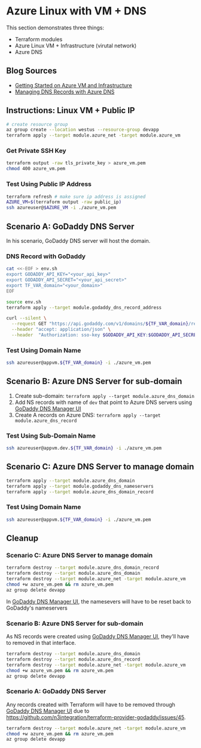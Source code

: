 # Azure Linux with VM + DNS

This section demonstrates three things:

* Terraform modules
* Azure Linux VM + Infrastructure (virutal network)
* Azure DNS

## Blog Sources

* [Getting Started on Azure VM and Infrastructure](https://joachim8675309.medium.com/azure-linux-vm-with-infra-99af44039253)
* [Managing DNS Records with Azure DNS](https://joachim8675309.medium.com/azure-linux-vm-with-dns-e54076bab296)

## Instructions: Linux VM + Public IP

```bash
# create resource group
az group create --location westus --resource-group devapp
terraform apply --target module.azure_net -target module.azure_vm
```

### Get Private SSH Key

```bash
terraform output -raw tls_private_key > azure_vm.pem
chmod 400 azure_vm.pem
```

### Test Using Public IP Address

```bash
terraform refresh # make sure ip address is assigned
AZURE_VM=$(terraform output -raw public_ip)
ssh azureuser@$AZURE_VM -i ./azure_vm.pem
```

## Scenario A: GoDaddy DNS Server

In his scenario, GoDaddy DNS server will host the domain.

### DNS Record with GoDaddy

```bash
cat <<-EOF > env.sh
export GODADDY_API_KEY="<your_api_key>"
export GODADDY_API_SECRET="<your_api_secret>"
export TF_VAR_domain="<your_domain>"
EOF

source env.sh
terraform apply --target module.godaddy_dns_record_address

curl --silent \
  --request GET "https://api.godaddy.com/v1/domains/${TF_VAR_domain}/records/A" \
  --header "accept: application/json" \
  --header  "Authorization: sso-key $GODADDY_API_KEY:$GODADDY_API_SECRET" | jq .[]
```

### Test Using Domain Name

```bash
ssh azureuser@appvm.${TF_VAR_domain} -i ./azure_vm.pem
```

## Scenario B: Azure DNS Server for sub-domain


1. Create sub-domain: `terraform apply --target module.azure_dns_domain`
2. Add NS records with name of `dev` that point to Azure DNS servers using [GoDaddy DNS Manager UI](https://dcc.godaddy.com/manage/dns)
3. Create A records on Azure DNS: `terraform apply --target module.azure_dns_record`

### Test Using Sub-Domain Name

```bash
ssh azureuser@appvm.dev.${TF_VAR_domain} -i ./azure_vm.pem
```

## Scenario C: Azure DNS Server to manage domain

```bash
terraform apply --target module.azure_dns_domain
terraform apply --target module.godaddy_dns_nameservers
terraform apply --target module.azure_dns_domain_record
```

### Test Using Domain Name

```bash
ssh azureuser@appvm.${TF_VAR_domain} -i ./azure_vm.pem
```

## Cleanup

### Scenario C: Azure DNS Server to manage domain

```bash
terraform destroy --target module.azure_dns_domain_record
terraform destroy --target module.azure_dns_domain
terraform destroy --target module.azure_net -target module.azure_vm
chmod +w azure_vm.pem && rm azure_vm.pem
az group delete devapp
```

In [GoDaddy DNS Manager UI](https://dcc.godaddy.com/manage/dns), the namesevers will have to be reset back to GoDaddy's nameservers

### Scenario B: Azure DNS Server for sub-domain

As NS records were created using [GoDaddy DNS Manager UI](https://dcc.godaddy.com/manage/dns), they'll have to removed in that interface.

```bash
terraform destroy --target module.azure_dns_domain
terraform destroy --target module.azure_dns_record
terraform destroy --target module.azure_net -target module.azure_vm
chmod +w azure_vm.pem && rm azure_vm.pem
az group delete devapp
```

### Scenario A: GoDaddy DNS Server

Any records created with Terraform will have to be removed through [GoDaddy DNS Manager UI](https://dcc.godaddy.com/manage/dns) due to https://github.com/n3integration/terraform-provider-godaddy/issues/45.

```bash
terraform destroy --target module.azure_net -target module.azure_vm
chmod +w azure_vm.pem && rm azure_vm.pem
az group delete devapp
```
